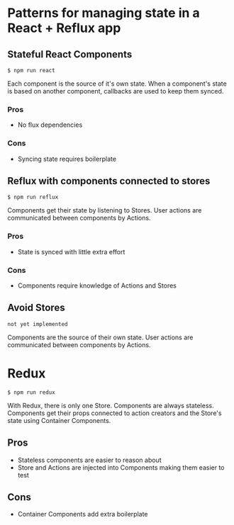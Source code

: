 # Patterns for managing state in a React + Reflux app

## Stateful React Components

`$ npm run react`

Each component is the source of it's own state. When a component's state is based on another component, callbacks are used to keep them synced.

### Pros
* No flux dependencies

### Cons
* Syncing state requires boilerplate

## Reflux with components connected to stores

`$ npm run reflux`

Components get their state by listening to Stores. User actions are communicated between components by Actions.

### Pros
* State is synced with little extra effort

### Cons
* Components require knowledge of Actions and Stores

## Avoid Stores

`not yet implemented`

Components are the source of their own state. User actions are communicated between components by Actions.

# Redux

`$ npm run redux`

With Redux, there is only one Store. Components are always stateless. Components get their props connected to action creators and the Store's state using Container Components.

## Pros
* Stateless components are easier to reason about
* Store and Actions are injected into Components making them easier to test

## Cons
* Container Components add extra boilerplate
